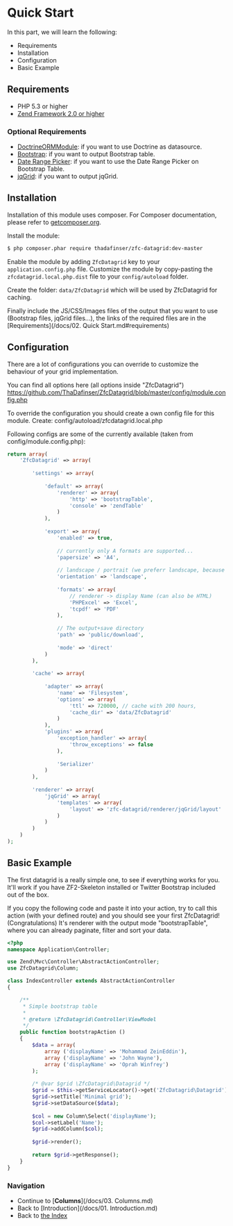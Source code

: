 # Quick Start

In this part, we will learn the following:

* Requirements
* Installation
* Configuration
* Basic Example

## Requirements

- PHP 5.3 or higher
- [Zend Framework 2.0 or higher](http://www.github.com/zendframework/zf2)

### Optional Requirements
- [DoctrineORMModule](https://github.com/doctrine/DoctrineORMModule): if you want to use Doctrine as datasource.
- [Bootstrap](http://getbootstrap.com/): if you want to output Bootstrap table.
- [Date Range Picker](https://github.com/dangrossman/bootstrap-daterangepicker): if you want to use the Date Range Picker on Bootstrap Table.
- [jqGrid](http://jqgrid.com/): if you want to output jqGrid.

## Installation

Installation of this module uses composer. For Composer documentation, please refer to [getcomposer.org](http://getcomposer.org/).

Install the module:

```sh
$ php composer.phar require thadafinser/zfc-datagrid:dev-master
```

Enable the module by adding `ZfcDatagrid` key to your `application.config.php` file. Customize the module by copy-pasting
the `zfcdatagrid.local.php.dist` file to your `config/autoload` folder.

Create the folder: `data/ZfcDatagrid` which will be used by ZfcDatagrid for caching.

Finally include the JS/CSS/Images files of the output that you want to use (Bootstrap files, jqGrid files...), the links of the required 
files are in the [Requirements](/docs/02. Quick Start.md#requirements)

## Configuration

There are a lot of configurations you can override to customize the behaviour of your grid implementation.

You can find all options here (all options inside "ZfcDatagrid") https://github.com/ThaDafinser/ZfcDatagrid/blob/master/config/module.config.php

To override the configuration you should create a own config file for this module. Create: config/autoload/zfcdatagrid.local.php

Following configs are some of the currently available (taken from config/module.config.php):

```php
return array(
    'ZfcDatagrid' => array(
        
        'settings' => array(
            
            'default' => array(
                'renderer' => array(
                    'http' => 'bootstrapTable',
                    'console' => 'zendTable'
                )
            ),
            
            'export' => array(
                'enabled' => true,
                
                // currently only A formats are supported...
                'papersize' => 'A4',
                
                // landscape / portrait (we preferr landscape, because datagrids are often wide)
                'orientation' => 'landscape',
                
                'formats' => array(
                    // renderer -> display Name (can also be HTML)
                    'PHPExcel' => 'Excel',
                    'tcpdf' => 'PDF'
                ),
                
                // The output+save directory
                'path' => 'public/download',
                
                'mode' => 'direct'
            )
        ),
        
        'cache' => array(
            
            'adapter' => array(
                'name' => 'Filesystem',
                'options' => array(
                    'ttl' => 720000, // cache with 200 hours,
                    'cache_dir' => 'data/ZfcDatagrid'
                )
            ),
            'plugins' => array(
                'exception_handler' => array(
                    'throw_exceptions' => false
                ),
                
                'Serializer'
            )
        ),
        
        'renderer' => array(
            'jqGrid' => array(
                'templates' => array(
                    'layout' => 'zfc-datagrid/renderer/jqGrid/layout'
                )
            )
        )
    )
);
```

## Basic Example

The first datagrid is a really simple one, to see if everything works for you. 
It'll work if you have ZF2-Skeleton installed or Twitter Bootstrap included out of the box.

If you copy the following code and paste it into your action, try to call this action (with your defined route) and you should see your 
first ZfcDatagrid! (Congratulations) It's renderer with the output mode "bootstrapTable", where you can already paginate, filter and sort your data.


```php
<?php
namespace Application\Controller;

use Zend\Mvc\Controller\AbstractActionController;
use ZfcDatagrid\Column;

class IndexController extends AbstractActionController
{

    /**
     * Simple bootstrap table
     *
     * @return \ZfcDatagrid\Controller\ViewModel
     */
    public function bootstrapAction ()
    {
        $data = array(
            array ('displayName' => 'Mohammad ZeinEddin'),
            array ('displayName' => 'John Wayne'),
            array ('displayName' => 'Oprah Winfrey')
        );
        
        /* @var $grid \ZfcDatagrid\Datagrid */
        $grid = $this->getServiceLocator()->get('ZfcDatagrid\Datagrid');
        $grid->setTitle('Minimal grid');
        $grid->setDataSource($data);
        
        $col = new Column\Select('displayName');
        $col->setLabel('Name');
        $grid->addColumn($col);
        
        $grid->render();
        
        return $grid->getResponse();
    }
}
```

### Navigation

* Continue to [**Columns**](/docs/03. Columns.md)
* Back to [Introduction](/docs/01. Introduction.md)
* Back to [the Index](/docs/README.md)

